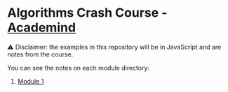 # Algorithms Crash Course - [Academind](https://www.youtube.com/watch?v=JgWm6sQwS_I)

⚠️ Disclaimer: the examples in this repository will be in JavaScript and are notes from the course.

You can see the notes on each module directory:

1. [Module 1](https://github.com/xdiegom/algorithms-crash-course-notes/blob/main/module-1/README.md)